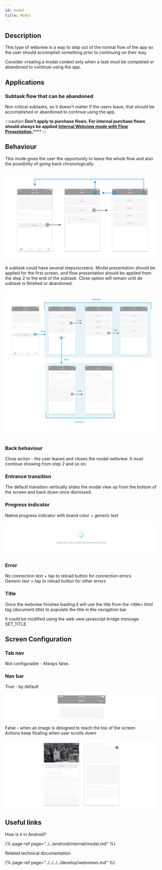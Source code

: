 ```yaml
---
id: modal
title: Modal
---
```


## Description

This type of webview is a way to step out of the normal flow of the app so the user should accomplish something prior to continuing on their way.

Consider creating a modal context only when a task must be completed or abandoned to continue using the app.

## **Applications**

### **Subtask flow that can be abandoned**

Non critical subtasks, so it doesn’t matter if the users leave, that should be accomplished or abandoned to continue using the app.

:::caution
**Don’t apply to purchase flows. For internal purchase flows should always be applied** [**Internal Webview mode with Flow Presentation.**](flow.md)\*\*\*\*
:::

## **Behaviour**

This mode gives the user the opportunity to leave the whole flow and also the possibility of going back chronologically.

![iOS Internal Modal behaviour](../../../../img/ios_internal_modal.png)

A subtask could have several steps/screens. Modal presentation should be applied for the first screen, and flow presentation should be applied from the step 2 to the end of the subtask. Close option will remain until de subtask is finished or abandoned.

![](../../../../img/ios_internal_modal_subtask.png)

### **Back behaviour**

Close action - the user leaves and closes the modal webview. It must continue showing from step 2 and so on.

### **Entrance transition**

The default transition vertically slides the modal view up from the bottom of the screen and back down once dismissed.

### **Progress indicator**

Native progress indicator with brand color + generic text

![](../../../../img/ios_progress-indicator.png)

### Error

No connection text + tap to reload button for connection errors  
Generic text + tap to reload button for other errors

### Title

Once the webview finishes loading it will use the title from the &lt;title&gt; html tag \(document.title\) to populate the title in the navigation bar.

It could be modified using the web view javascript bridge message SET\_TITLE.

## Screen Configuration

### Tab nav

Not configurable - Always false.

### Nav bar

True - by default

![](../../../../img/ios_internal_modal_navbar_true.png)

False - when an image is designed to reach the top of the screen  
Actions keep floating when user scrolls down

![](../../../../img/ios_internal_modal_navbar_false.png)

## Useful links <a id="useful-links"></a>

How is it in Android?

{% page-ref page="../../android/internal/modal.md" %}

 Related technical documentation

{% page-ref page="../../../../develop/webviews.md" %}

  



